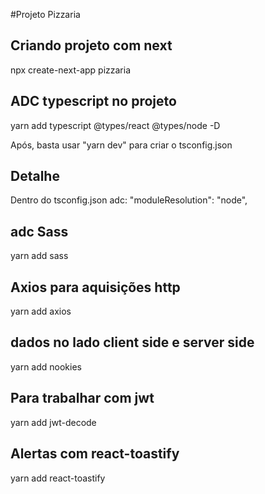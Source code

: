 #Projeto Pizzaria

## Criando projeto com next

npx create-next-app pizzaria

## ADC typescript no projeto

yarn add typescript @types/react @types/node -D

Após, basta usar "yarn dev" para criar o tsconfig.json

## Detalhe

Dentro do tsconfig.json adc:
"moduleResolution": "node",

## adc Sass

yarn add sass

## Axios para aquisições http

yarn add axios

## dados no lado client side e server side

yarn add nookies

## Para trabalhar com jwt

yarn add jwt-decode

## Alertas com react-toastify

yarn add react-toastify
